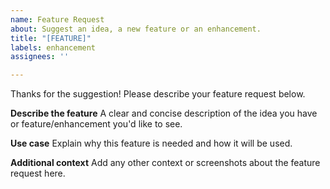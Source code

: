 ```yaml
---
name: Feature Request
about: Suggest an idea, a new feature or an enhancement.
title: "[FEATURE]"
labels: enhancement
assignees: ''

---
```


Thanks for the suggestion! Please describe your feature request below.

**Describe the feature**
A clear and concise description of the idea you have or feature/enhancement you'd like to see.

**Use case**
Explain why this feature is needed and how it will be used.

**Additional context**
Add any other context or screenshots about the feature request here.
